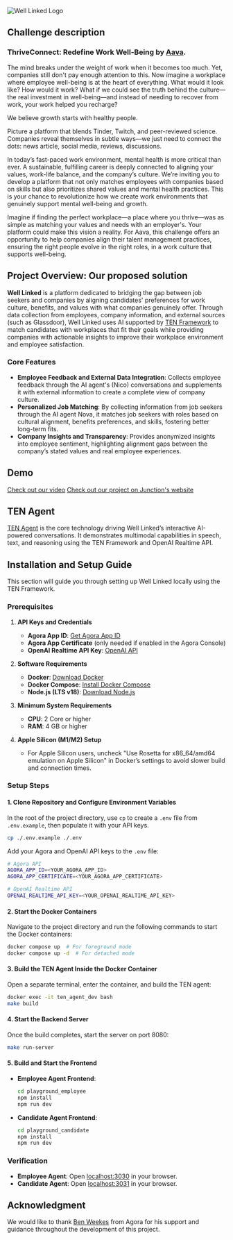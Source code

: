 ![Well Linked Logo](https://github.com/user-attachments/assets/82f75185-9977-41a0-968f-262b86194ea7)


## Challenge description
### ThriveConnect: Redefine Work Well-Being by [Aava](https://www.aava.fi/).
The mind breaks under the weight of work when it becomes too much. Yet, companies still don't pay enough attention to this.
Now imagine a workplace where employee well-being is at the heart of everything. What would it look like? How would it work? What if we could see the truth behind the culture—the real investment in well-being—and instead of needing to recover from work, your work helped you recharge?

We believe growth starts with healthy people.

Picture a platform that blends Tinder, Twitch, and peer-reviewed science. Companies reveal themselves in subtle ways—we just need to connect the dots: news article, social media, reviews, discussions.

In today’s fast-paced work environment, mental health is more critical than ever. A sustainable, fulfilling career is deeply connected to aligning your values, work-life balance, and the company’s culture. We’re inviting you to develop a platform that not only matches employees with companies based on skills but also prioritizes shared values and mental health practices. This is your chance to revolutionize how we create work environments that genuinely support mental well-being and growth.

Imagine if finding the perfect workplace—a place where you thrive—was as simple as matching your values and needs with an employer's. Your platform could make this vision a reality. For Aava, this challenge offers an opportunity to help companies align their talent management practices, ensuring the right people evolve in the right roles, in a work culture that supports well-being.


## Project Overview: Our proposed solution

**Well Linked** is a platform dedicated to bridging the gap between job seekers and companies by aligning candidates' preferences for work culture, benefits, and values with what companies genuinely offer. Through data collection from employees, company information, and external sources (such as Glassdoor), Well Linked uses AI supported by [TEN Framework](https://github.com/TEN-framework/ten_framework) to match candidates with workplaces that fit their goals while providing companies with actionable insights to improve their workplace environment and employee satisfaction.

### Core Features
- **Employee Feedback and External Data Integration**: Collects employee feedback through the AI agent's (Nico) conversations and supplements it with external information to create a complete view of company culture.
- **Personalized Job Matching**: By collecting information from job seekers through the AI agent Nova, it matches job seekers with roles based on cultural alignment, benefits preferences, and skills, fostering better long-term fits.
- **Company Insights and Transparency**: Provides anonymized insights into employee sentiment, highlighting alignment gaps between the company’s stated values and real employee experiences.

## Demo
[Check out our video](https://youtu.be/hAZHlIzyVuk)
[Check out our project on Junction's website](https://eu.junctionplatform.com/projects/junction-2024/view/672e82996afb9482214df2be)

## TEN Agent

[TEN Agent](https://agent.theten.ai) is the core technology driving Well Linked’s interactive AI-powered conversations. It demonstrates multimodal capabilities in speech, text, and reasoning using the TEN Framework and OpenAI Realtime API.

## Installation and Setup Guide

This section will guide you through setting up Well Linked locally using the TEN Framework.

### Prerequisites

1. **API Keys and Credentials**
   - **Agora App ID**: [Get Agora App ID](https://docs.agora.io/en/video-calling/get-started/manage-agora-account?platform=web#create-an-agora-project)
   - **Agora App Certificate** (only needed if enabled in the Agora Console)
   - **OpenAI Realtime API Key**: [OpenAI API](https://openai.com/index/openai-api/)

2. **Software Requirements**
   - **Docker**: [Download Docker](https://www.docker.com/)
   - **Docker Compose**: [Install Docker Compose](https://docs.docker.com/compose/)
   - **Node.js (LTS v18)**: [Download Node.js](https://nodejs.org/en)

3. **Minimum System Requirements**
   - **CPU**: 2 Core or higher
   - **RAM**: 4 GB or higher

4. **Apple Silicon (M1/M2) Setup**
   - For Apple Silicon users, uncheck "Use Rosetta for x86_64/amd64 emulation on Apple Silicon" in Docker’s settings to avoid slower build and connection times.

### Setup Steps

#### 1. Clone Repository and Configure Environment Variables
In the root of the project directory, use `cp` to create a `.env` file from `.env.example`, then populate it with your API keys.

```bash
cp ./.env.example ./.env
```

Add your Agora and OpenAI API keys to the `.env` file:

```bash
# Agora API
AGORA_APP_ID=<YOUR_AGORA_APP_ID>
AGORA_APP_CERTIFICATE=<YOUR_AGORA_APP_CERTIFICATE>

# OpenAI Realtime API
OPENAI_REALTIME_API_KEY=<YOUR_OPENAI_REALTIME_API_KEY>
```

#### 2. Start the Docker Containers
Navigate to the project directory and run the following commands to start the Docker containers:

```bash
docker compose up  # For foreground mode
docker compose up -d  # For detached mode
```

#### 3. Build the TEN Agent Inside the Docker Container
Open a separate terminal, enter the container, and build the TEN agent:

```bash
docker exec -it ten_agent_dev bash
make build
```

#### 4. Start the Backend Server
Once the build completes, start the server on port 8080:

```bash
make run-server
```

#### 5. Build and Start the Frontend
- **Employee Agent Frontend**:
  ```bash
  cd playground_employee
  npm install
  npm run dev
  ```
- **Candidate Agent Frontend**:
  ```bash
  cd playground_candidate
  npm install
  npm run dev
  ```

### Verification

- **Employee Agent**: Open [localhost:3030](http://localhost:3030) in your browser.
- **Candidate Agent**: Open [localhost:3031](http://localhost:3031) in your browser.

## Acknowledgment 

We would like to thank [Ben Weekes](https://github.com/BenWeekes) from Agora for his support and guidance throughout the development of this project.
